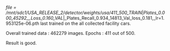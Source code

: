 _file = /mnt/sdc1/USA_RELEASE_2/detector/weights/usa/411_500_TRAIN_|_Plates_0.000_45292__Loss_0.160_VAL_|_Plates_Recall_0.934_14813_Val_loss_0.181,_lr=1.953125e-06.pth
last trained on the all collected facility cars. 

Overall trained data : 462279 images. 
Epochs : 411 out of 500.

Result is good.
